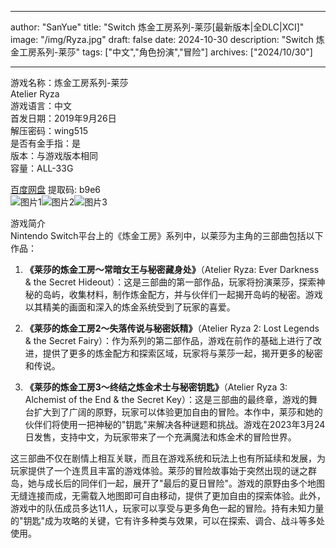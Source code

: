 
---
author: "SanYue"
title: "Switch 炼金工房系列-莱莎[最新版本|全DLC|XCI]"
image: "/img/Ryza.jpg"
draft: false
date: 2024-10-30
description: "Switch 炼金工房系列-莱莎"
tags: ["中文","角色扮演","冒险"]
archives: ["2024/10/30"]

---

游戏名称：炼金工房系列-莱莎   
Atelier Ryza    
游戏语言：中文  
首发日期：2019年9月26日  
解压密码：wing515  
是否有金手指：是  
版本：与游戏版本相同   
容量：ALL-33G

[百度网盘](https://pan.baidu.com/s/1szN8g5frz5ZwXI-Y1fOBog) 提取码: b9e6  
![图片1](/img/f5e620570.jpg)![图片2](/img/3874b8f779.jpg)![图片3](/img/53ad0b767d.jpg)  

游戏简介  
Nintendo Switch平台上的《炼金工房》系列中，以莱莎为主角的三部曲包括以下作品：

1. **《莱莎的炼金工房～常暗女王与秘密藏身处》**（Atelier Ryza: Ever Darkness & the Secret Hideout）：这是三部曲的第一部作品，玩家将扮演莱莎，探索神秘的岛屿，收集材料，制作炼金配方，并与伙伴们一起揭开岛屿的秘密。游戏以其精美的画面和深入的炼金系统受到了玩家的喜爱。

2. **《莱莎的炼金工房2～失落传说与秘密妖精》**（Atelier Ryza 2: Lost Legends & the Secret Fairy）：作为系列的第二部作品，游戏在前作的基础上进行了改进，提供了更多的炼金配方和探索区域，玩家将与莱莎一起，揭开更多的秘密和传说。

3. **《莱莎的炼金工房3～终结之炼金术士与秘密钥匙》**（Atelier Ryza 3: Alchemist of the End & the Secret Key）：这是三部曲的最终章，游戏的舞台扩大到了广阔的原野，玩家可以体验更加自由的冒险。本作中，莱莎和她的伙伴们将使用一把神秘的"钥匙"来解决各种谜题和挑战。游戏在2023年3月24日发售，支持中文，为玩家带来了一个充满魔法和炼金术的冒险世界。

这三部曲不仅在剧情上相互关联，而且在游戏系统和玩法上也有所延续和发展，为玩家提供了一个连贯且丰富的游戏体验。莱莎的冒险故事始于突然出现的谜之群岛，她与成长后的同伴们一起，展开了"最后的夏日冒险"。游戏的原野由多个地图无缝连接而成，无需载入地图即可自由移动，提供了更加自由的探索体验。此外，游戏中的队伍成员多达11人，玩家可以享受与更多角色一起的冒险。持有未知力量的"钥匙"成为攻略的关键，它有许多种类与效果，可以在探索、调合、战斗等多处使用。
